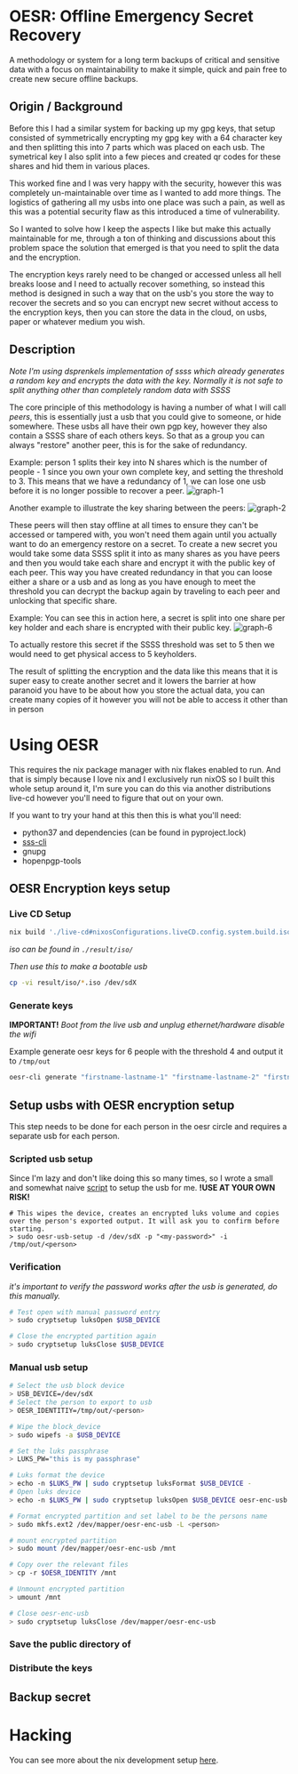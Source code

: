 # OESR: Offline Emergency Secret Recovery 

A methodology or system for a long term backups of critical and sensitive data with a focus on maintainability to make it simple, quick and pain free to create new secure offline backups. 


## Origin / Background 

Before this I had a similar system for backing up my gpg keys, that setup consisted of symmetrically encrypting my gpg key with a 64 character key and then splitting this into 7 parts which was placed on each usb. The symetrical key I also split into a few pieces and created qr codes for these shares and hid them in various places.

This worked fine and I was very happy with the security, however this was completely un-maintainable over time as I wanted to add more things. The logistics of gathering all my usbs into one place was such a pain, as well as this was a potential security flaw as this introduced a time of vulnerability.

So I wanted to solve how I keep the aspects I like but make this actually maintainable for me, through a ton of thinking and discussions about this problem space the solution that emerged is that you need to split the data and the encryption. 

The encryption keys rarely need to be changed or accessed unless all hell breaks loose and I need to actually recover something, so instead this method is designed in such a way that on the usb's you store the way to recover the secrets and so you can encrypt new secret without access to the encryption keys, then you can store the data in the cloud, on usbs, paper or whatever medium you wish.

## Description

*Note I'm using dsprenkels implementation of ssss which already generates a random key and encrypts the data with the key. Normally it is not safe to split anything other than completely random data with SSSS*

The core principle of this methodology is having a number of what I will call _peers_, this is essentially just a usb that you could give to someone, or hide somewhere. These usbs all have their own pgp key, however they also contain a SSSS share of each others keys. So that as a group you can always "restore" another peer, this is for the sake of redundancy. 

Example: person 1 splits their key into N shares which is the number of people - 1 since you own your own complete key, and setting the threshold to 3. This means that we have a redundancy of 1, we can lose one usb before it is no longer possible to recover a peer.
![graph-1](./media/ssss-split-graph.png)

Another example to illustrate the key sharing between the peers:
![graph-2](./media/private-key-share-distribution.png)

These peers will then stay offline at all times to ensure they can't be accessed or tampered with, you won't need them again until you actually want to do an emergency restore on a secret. 
To create a new secret you would take some data SSSS split it into as many shares as you have peers and then you would take each share and encrypt it with the public key of  each peer. This way you have created redundancy in that you can loose either a share or a usb and as long as you have enough to meet the threshold you can decrypt the backup again by traveling to each peer and unlocking that specific share.

Example: You can see this in action here, a secret is split into one share per key holder and each share is encrypted with their public key.
![graph-6](./media/create-new-secure-backup-item.png)

To actually restore this secret if the SSSS threshold was set to 5 then we would need to get physical access to 5 keyholders.


The result of splitting the encryption and the data like this means that it is super easy to create another secret and it lowers the barrier at how paranoid you have to be about how you store the actual data, you can create many copies of it however you will not be able to access it other than in person

# Using OESR

This requires the nix package manager with nix flakes enabled to run. And that is simply because I love nix and I exclusively run nixOS so I built this whole setup around it, I'm sure you can do this via another distributions live-cd however you'll need to figure that out on your own.

If you want to try your hand at this then this is what you'll need:
- python37 and dependencies (can be found in pyproject.lock)
- [sss-cli](https://github.com/dsprenkels/sss-cli)
-  gnupg
-  hopenpgp-tools

## OESR Encryption keys setup
### Live CD Setup

```sh
nix build './live-cd#nixosConfigurations.liveCD.config.system.build.isoImage' 
```
_iso can be found in `./result/iso/`_ 

*Then use this to make a bootable usb*
```sh
cp -vi result/iso/*.iso /dev/sdX
```

### Generate keys

**IMPORTANT!** *Boot from the live usb and unplug ethernet/hardware disable the wifi*

Example generate oesr keys for 6 people with the threshold 4 and output it to `/tmp/out`
```sh
oesr-cli generate "firstname-lastname-1" "firstname-lastname-2" "firstname-lastname-3" "firstname-lastname-4" "firstname-lastname-5" "firstname-lastname-6" -t 3 -o /tmp/out
```

## Setup usbs with OESR encryption setup

This step needs to be done for each person in the oesr circle and requires a separate usb for each person.

### Scripted usb setup
Since I'm lazy and don't like doing this so many times, so I wrote a small and somewhat naive [script](./oesr_usb_setup.py) to setup the usb for me. **!USE AT YOUR OWN RISK!**
```
# This wipes the device, creates an encrypted luks volume and copies over the person's exported output. It will ask you to confirm before starting.
> sudo oesr-usb-setup -d /dev/sdX -p "<my-password>" -i /tmp/out/<person>
```

### Verification
_it's important to verify the password works after the usb is generated, do this manually._

```sh
# Test open with manual password entry
> sudo cryptsetup luksOpen $USB_DEVICE

# Close the encrypted partition again
> sudo cryptsetup luksClose $USB_DEVICE
```

### Manual usb setup

```sh
# Select the usb block device
> USB_DEVICE=/dev/sdX
# Select the person to export to usb
> OESR_IDENTITIY=/tmp/out/<person>

# Wipe the block_device
> sudo wipefs -a $USB_DEVICE

# Set the luks passphrase
> LUKS_PW="this is my passphrase"

# Luks format the device
> echo -n $LUKS_PW | sudo cryptsetup luksFormat $USB_DEVICE -
# Open luks device
> echo -n $LUKS_PW | sudo cryptsetup luksOpen $USB_DEVICE oesr-enc-usb -

# Format encrypted partition and set label to be the persons name
> sudo mkfs.ext2 /dev/mapper/oesr-enc-usb -L <person>

# mount encrypted partition
> sudo mount /dev/mapper/oesr-enc-usb /mnt

# Copy over the relevant files
> cp -r $OESR_IDENTITY /mnt

# Unmount encrypted partition
> umount /mnt

# Close oesr-enc-usb
> sudo cryptsetup luksClose /dev/mapper/oesr-enc-usb

```


### Save the public directory of 

### Distribute the keys

## Backup secret

# Hacking

You can see more about the nix development setup [here](./docs/HACKING.md).
